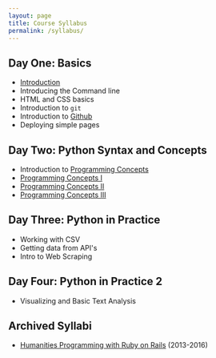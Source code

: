 ```yaml
---
layout: page
title: Course Syllabus
permalink: /syllabus/
---
```


<div class="syllabus">
  <div id="day-one">
    <h2>Day One: Basics</h2>
    <ul>
      <li><a href="{{"/assets/slides/hilt-intro.pdf" | prepend: site.baseurl }}">Introduction</a></li>
      <li>Introducing the Command line</li>
      <li>HTML and CSS basics</li>
      <li>Introduction to <code>git</code></li>
      <li>Introduction to <a href="https://github.com">Github</a></li>
      <li>Deploying simple pages</li>
    </ul>
  </div>
  <div id="day-two">
    <h2>Day Two: Python Syntax and Concepts</h2>
    <ul>
      <li>Introduction to <a href= "{{ "/assets/img/php_kitten.jpg" | prepend: site.baseurl }}">Programming Concepts</a></li>
      <li><a href="{{ "/assets/slides/hilt-programming-i.pdf" | prepend: site.baseurl }}">Programming Concepts I</a></li>
      <li><a href="{{ "/assets/slides/hilt-programming-ii.pdf" | prepend: site.baseurl" }}">Programming Concepts II</a></li>
      <li><a href="{{ "/assets/slides/hilt-programming-iii.pdf" | prepend: site.baseurl }}">Programming Concepts III</a></li>
    </ul>
  </div>
  <div id="day-three">
    <h2>Day Three: Python in Practice</h2>
    <ul>
      <li>Working with CSV</li>
      <li>Getting data from API's</li>
      <li>Intro to Web Scraping</li>
    </ul>
  </div>
  <div id="day-four">
    <h2>Day Four: Python in Practice 2</h2>
    <ul>
      <li>Visualizing and Basic Text Analysis</li>
    </ul>
  </div>

<h2>Archived Syllabi</h2>

<ul>
  <li>
    <a href="{{ "/syllabi/rails" | prepend: site.base_url }}">Humanities Programming with Ruby on Rails</a> (2013-2016)
  </li>
</ul>